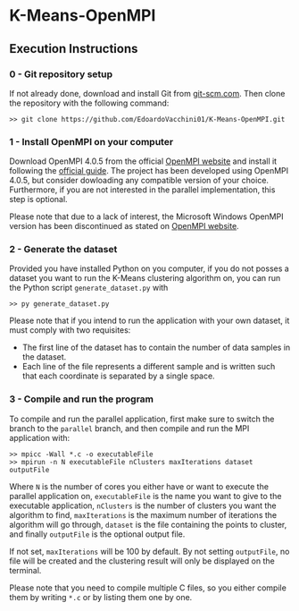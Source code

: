 # K-Means-OpenMPI

## Execution Instructions

### 0 - Git repository setup
If not already done, download and install Git from [git-scm.com](https://git-scm.com/book/en/v2/Getting-Started-Installing-Git). Then clone the repository with the following command:
```
>> git clone https://github.com/EdoardoVacchini01/K-Means-OpenMPI.git
```

### 1 - Install OpenMPI on your computer
Download OpenMPI 4.0.5 from the official [OpenMPI website](https://www.open-mpi.org/software/ompi/v4.0/) and install it following the [official guide](https://www.open-mpi.org/faq/?category=building#easy-build). The project has been developed using OpenMPI 4.0.5, but consider dowloading any compatible version of your choice. Furthermore, if you are not interested in the parallel implementation, this step is optional.

Please note that due to a lack of interest, the Microsoft Windows OpenMPI version has been discontinued as stated on [OpenMPI website](https://www.open-mpi.org/software/ompi/v1.6/ms-windows.php).

### 2 - Generate the dataset
Provided you have installed Python on you computer, if you do not posses a dataset you want to run the K-Means clustering algorithm on, you can run the Python script ```generate_dataset.py``` with
```
>> py generate_dataset.py
```
Please note that if you intend to run the application with your own dataset, it must comply with two requisites:
- The first line of the dataset has to contain the number of data samples in the dataset.
- Each line of the file represents a different sample and is written such that each coordinate is separated by a single space.

### 3 - Compile and run the program
To compile and run the parallel application, first make sure to switch the branch to the ```parallel``` branch, and then compile and run the MPI application with:

```
>> mpicc -Wall *.c -o executableFile
>> mpirun -n N executableFile nClusters maxIterations dataset outputFile
```
Where ```N``` is the number of cores you either have or want to execute the parallel application on, ```executableFile``` is the name you want to give to the executable application, ```nClusters``` is the number of clusters you want the algorithm to find, ```maxIterations``` is the maximum number of iterations the algorithm will go through, ```dataset``` is the file containing the points to cluster, and finally ```outputFile``` is the optional output file.

If not set, ```maxIterations``` will be 100 by default. By not setting ```outputFile```, no file will be created and the clustering result will only be displayed on the terminal.


Please note that you need to compile multiple C files, so you either compile them by writing ```*.c``` or by listing them one by one. 
